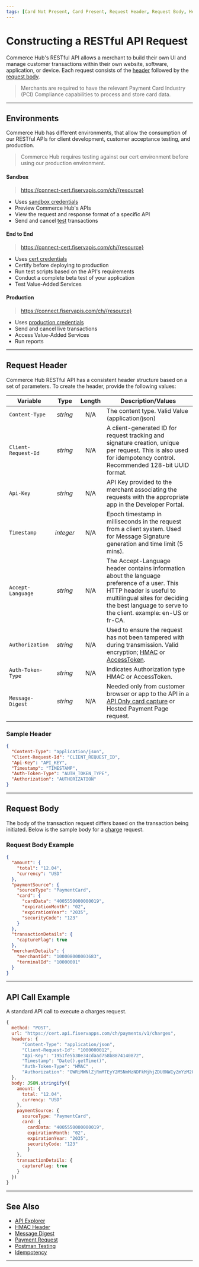 ```yaml
---
tags: [Card Not Present, Card Present, Request Header, Request Body, Header, Environments]
---
```


# Constructing a RESTful API Request

Commerce Hub's RESTful API allows a merchant to build their own UI and manage customer transactions within their own website, software, application, or device. Each request consists of the [header](#request-header) followed by the [request body](#request-body).

<!-- theme: warning -->
> Merchants are required to have the relevant Payment Card Industry (PCI) Compliance capabilities to process and store card data.

---

## Environments

Commerce Hub has different environments, that allow the consumption of our RESTful APIs for client development, customer acceptance testing, and production.

<!-- theme: warning -->
> Commerce Hub requires testing against our cert environment before using our production environment.

#### Sandbox

<!--theme: info -->
> https://connect-cert.fiservapis.com/ch/{resource}

- Uses [sandbox credentials](?path=docs/Resources/Guides/Dev-Studio/Key-Management.md)
- Preview Commerce Hub's APIs
- View the request and response format of a specific API
- Send and cancel [test](?path=docs/Resources/Guides/Testing/Test-Scripts/Test-Scripts.md) transactions

#### End to End

<!--theme: info -->
> https://connect-cert.fiservapis.com/ch/{resource}

- Uses [cert credentials](?path=docs/Resources/Guides/Dev-Studio/Key-Management.md)
- Certify before deploying to production
- Run test scripts based on the API's requirements
- Conduct a complete beta test of your application
- Test Value-Added Services

#### Production

<!--theme: info -->
> https://connect.fiservapis.com/ch/{resource}

- Uses [production credentials](?path=docs/Resources/Guides/Dev-Studio/Key-Management.md)
- Send and cancel live transactions
- Access Value-Added Services
- Run reports

---

## Request Header

Commerce Hub RESTful API has a consistent header structure based on a set of parameters. To create the header, provide the following values:

| Variable | Type | Length | Description/Values |
| -------- | :--: | :------------: | ------------------ |
| `Content-Type` | *string* | N/A | The content type. Valid Value (application/json) |
| `Client-Request-Id` | *string* | N/A | A client-generated ID for request tracking and signature creation, unique per request. This is also used for idempotency control. Recommended 128-bit UUID format. |
| `Api-Key` | *string* | N/A | API Key provided to the merchant associating the requests with the appropriate app in the Developer Portal. |
| `Timestamp` | *integer* | N/A | Epoch timestamp in milliseconds in the request from a client system. Used for Message Signature generation and time limit (5 mins). |
| `Accept-Language` | *string* | N/A | The Accept-Language header contains information about the language preference of a user. This HTTP header is useful to multilingual sites for deciding the best language to serve to the client. example: en-US or fr-CA. |
| `Authorization` | *string* | N/A | Used to ensure the request has not been tampered with during transmission. Valid encryption; [HMAC](?path=docs/Resources/API-Documents/Authentication-Header.md) or [AccessToken](?path=docs/Resources/API-Documents/Security/Credentials.md). |
| `Auth-Token-Type`| *string* | N/A | Indicates Authorization type HMAC or AccessToken.|
| `Message-Digest` | *string* | N/A | Needed only from customer browser or app to the API in a [API Only card capture](?path=docs/Online-Mobile-Digital/Secure-Data-Capture/API/API-Only.md) or Hosted Payment Page request. |

### Sample Header

```json
{
  "Content-Type": "application/json",
  "Client-Request-Id": "CLIENT_REQUEST_ID",
  "Api-Key": "API_KEY",
  "Timestamp": "TIMESTAMP",
  "Auth-Token-Type": "AUTH_TOKEN_TYPE",
  "Authorization": "AUTHORIZATION"
}
```

---

## Request Body

The body of the transaction request differs based on the transaction being initiated. Below is the sample body for a [charge](?path=docs/Resources/API-Documents/Payments/Charges.md) request.

### Request Body Example

```json
{
  "amount": {
    "total": "12.04",
    "currency": "USD"
  },
  "paymentSource": {
    "sourceType": "PaymentCard",
    "card": {
      "cardData": "4005550000000019",
      "expirationMonth": "02",
      "expirationYear": "2035",
      "securityCode": "123"
    }
  },
  "transactionDetails": {
    "captureFlag": true
  },
  "merchantDetails": {
    "merchantId": "100008000003683",
    "terminalId": "10000001"
  }
}
```

---

## API Call Example

A standard API call to execute a charges request.

```javascript
{
  method: "POST",
  url: "https://cert.api.fiservapps.com/ch/payments/v1/charges",
  headers: {
      "Content-Type": "application/json",
      "Client-Request-Id": "1000000012",
      "Api-Key": "1951fe5b30e34cdaad758b8874140872",
      "Timestamp": "Date().getTime()",
      "Auth-Token-Type": "HMAC" ,
      "Authorization": "OWRiMWNlZjRmMTEyY2M5NmMzNDFkMjhjZDU0NWIyZmYzM2Q2YWMyNDE5Nzg5YmVkYzEyZTJjNmUwNDA5OWMyMQ=="
  },
  body: JSON.stringify({
    amount: {
      total: "12.04",
      currency: "USD"
    },
    paymentSource: {
      sourceType: "PaymentCard",
      card: {
        cardData: "4005550000000019",
        expirationMonth: "02",
        expirationYear: "2035",
        securityCode: "123"
        }
    },
    transactionDetails: {
      captureFlag: true
    }
  })
}
```

---

## See Also

- [API Explorer](../api/?type=post&path=/payments/v1/charges)
- [HMAC Header](?path=docs/Resources/API-Documents/Authentication-Header.md)
- [Message Digest](?path=docs/Resources/API-Documents/Message-Digest.md)
- [Payment Request](?path=docs/Resources/API-Documents/Payments/Payments.md)
- [Postman Testing](?path=docs/Resources/Guides/Testing/Postman-Testing.md)
- [Idempotency](?path=docs/Resources/Guides/Idempotency.md)

---
